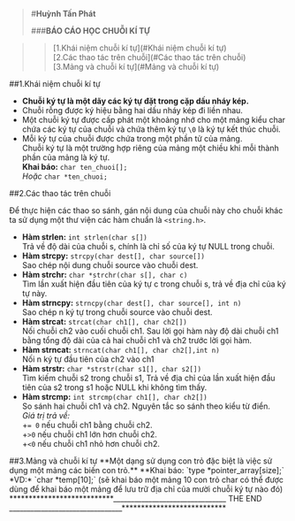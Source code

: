 >#**Huỳnh Tấn Phát**
>
>###**BÁO CÁO HỌC CHUỖI KÍ TỰ**

>>[1.Khái niệm chuỗi kí tự](#Khái niệm chuỗi kí tự)  
>>[2.Các thao tác trên chuỗi](#Các thao tác trên chuỗi)  
>>[3.Mảng và chuỗi kí tự](#Mảng và chuỗi kí tự)  

<a name="Khái niệm chuỗi kí tự">
##1.Khái niệm chuỗi kí tự

* **Chuỗi ký tự là một dãy các ký tự đặt trong cặp dấu nháy kép.**  
* Chuỗi rỗng được ký hiệu bằng hai dấu nháy kép đi liền nhau.  
* Một chuỗi ký tự được cấp phát một khoảng nhớ cho một mảng kiểu char chứa các ký tự của chuỗi và chứa thêm ký tự `\0` là ký tự kết thúc chuỗi.  
* Mỗi ký tự của chuỗi được chứa trong một phần tử của mảng.  
Chuỗi ký tự là một trường hợp riêng của mảng một chiều khi mỗi thành phần của mảng là ký tự.  
**Khai báo:**
		`char ten_chuoi[];`  
  *Hoặc*
    `char *ten_chuoi;`  

<a name="Các thao tác trên chuỗi">
##2.Các thao tác trên chuỗi  

Ðể thực hiện các thao so sánh, gán nội dung của chuỗi này cho chuỗi khác ta sử dụng  một thư viện các hàm chuẩn là `<string.h>`.  
* **Hàm strlen:**  `int strlen(char s[])`  
	Trả về độ dài của chuỗi s, chính là chỉ số của ký tự NULL trong chuỗi.  
* **Hàm strcpy:** `strcpy(char dest[], char source[])`  
	Sao chép nội dung chuỗi source vào chuỗi dest.  
* **Hàm strchr:**  `char *strchr(char s[], char c)`  
	Tìm lần xuất hiện đầu tiên của ký tự c trong chuỗi s, trả về địa chỉ của ký tự này.  
* **Hàm strncpy:** `strncpy(char dest[], char source[], int n)`  
	 Sao chép n ký tự trong  chuỗi source vào chuỗi dest.  
* **Hàm strcat:** `strcat(char ch1[], char ch2[])`  
	Nối chuỗi ch2 vào cuối chuỗi ch1. Sau lời gọi hàm này độ dài chuỗi ch1 bằng tổng độ dài của cả hai chuỗi ch1 và ch2 trước lời gọi hàm.  
* **Hàm strncat:** `strncat(char ch1[], char ch2[],int n)`  
	Nối n  ký tự đầu tiên của ch2 vào ch1  
* **Hàm strstr:** `char *strstr(char s1[], char s2[])`  
	Tìm kiếm chuỗi s2 trong chuỗi s1, Trả về địa chỉ của lần xuất hiện đầu tiên của s2 trong s1 hoặc NULL khi không tìm thấy.  
* **Hàm strcmp:** `int strcmp(char ch1[], char ch2[])`  
	So sánh hai chuỗi ch1 và ch2. Nguyên tắc so sánh theo kiểu từ điển.  
  *Giá trị trả về:*  
     +`= 0` nếu chuỗi ch1 bằng chuỗi ch2.  
     +`>0` nếu chuỗi ch1 lớn hơn chuỗi ch2.  
     +`<0` nếu chuỗi ch1 nhỏ hơn chuỗi ch2.  

<a name="Mảng và chuỗi kí tự">
##3.Mảng và chuỗi kí tự  
**Một dạng sử dụng con trỏ đặc biệt là việc sử dụng một mảng các biến con trỏ.**  
**Khai báo:  
`type *pointer_array[size];`
*VD:* `char *temp[10];` (sẽ khai báo một mảng 10 con trỏ char có thể được dùng để khai báo một mảng để lưu trữ địa chỉ của mười chuỗi ký tự nào đó)  
***************************________________________________ THE END ________________________________***************************


